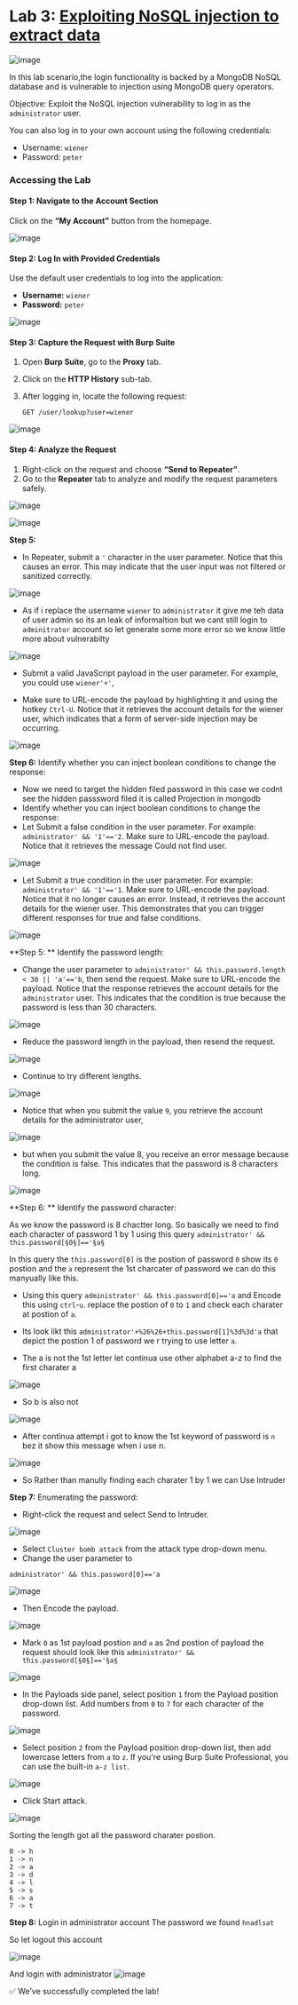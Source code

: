 # Lab 3: [Exploiting NoSQL injection to extract data](https://portswigger.net/web-security/nosql-injection/lab-nosql-injection-extract-data)

![image](https://github.com/user-attachments/assets/930bfc39-809c-4e28-92c2-7e817df7030c)

In this lab scenario,the login functionality is backed by a MongoDB NoSQL database and is vulnerable to injection using MongoDB query operators.

Objective: Exploit the NoSQL injection vulnerability to log in as the `administrator` user.

You can also log in to your own account using the following credentials:
* Username: `wiener`
* Password: `peter`

### Accessing the Lab

#### **Step 1: Navigate to the Account Section**

Click on the **“My Account”** button from the homepage.

![image](https://github.com/user-attachments/assets/c900311a-a08a-4585-860e-8bce794cf224)

#### **Step 2: Log In with Provided Credentials**

Use the default user credentials to log into the application:

* **Username:** `wiener`
* **Password:** `peter`

![image](https://github.com/user-attachments/assets/e4ec3cc2-b72d-428a-98aa-bbd8231f3faa)

#### **Step 3: Capture the Request with Burp Suite**

1. Open **Burp Suite**, go to the **Proxy** tab.
2. Click on the **HTTP History** sub-tab.
3. After logging in, locate the following request:

   ```
   GET /user/lookup?user=wiener
   ```

![image](https://github.com/user-attachments/assets/61846a77-781b-45be-aefb-45f9074731d0)

#### **Step 4: Analyze the Request**

1. Right-click on the request and choose **“Send to Repeater”**.
2. Go to the **Repeater** tab to analyze and modify the request parameters safely.

![image](https://github.com/user-attachments/assets/de07022e-05cf-441a-9cec-ca4fadf2e294)

![image](https://github.com/user-attachments/assets/6f069f9e-76a8-4708-b573-1264a0c1c238)

**Step 5:**

* In Repeater, submit a `'` character in the user parameter. Notice that this causes an error. This may indicate that the user input was not filtered or sanitized correctly.

![image](https://github.com/user-attachments/assets/76090835-468b-4f3a-92c0-a75b405cb00d)

* As if i replace the username `wiener` to `administrator` it give me teh data of user admin so its an leak of informaltion but we cant still login to `adminitrator` account so let generate some more error so we know little more about vulnerabilty

![image](https://github.com/user-attachments/assets/a1c807e5-b0e9-45da-8d96-a56d0e9d4ee6)

* Submit a valid JavaScript payload in the user parameter. For example, you could use `wiener'+'`,

* Make sure to URL-encode the payload by highlighting it and using the hotkey `Ctrl-U`. Notice that it retrieves the account details for the wiener user, which indicates that a form of server-side injection may be occurring.

![image](https://github.com/user-attachments/assets/d590e8d0-5d68-475f-b470-695150c9b392)


**Step 6:** Identify whether you can inject boolean conditions to change the response:

* Now we need to target the hidden filed password in this case we codnt see the hidden passsword filed it is called Projection in mongodb  
* Identify whether you can inject boolean conditions to change the response:
* Let Submit a false condition in the user parameter. For example: `administrator' && '1'=='2`. Make sure to URL-encode the payload. Notice that it retrieves the message Could not find user.

![image](https://github.com/user-attachments/assets/69a62191-75d6-474e-b63d-972f9f7bdbaa)

* Let Submit a true condition in the user parameter. For example: `administrator' && '1'=='1`. Make sure to URL-encode the payload. Notice that it no longer causes an error. Instead, it retrieves the account details for the wiener user. This demonstrates that you can trigger different responses for true and false conditions.

![image](https://github.com/user-attachments/assets/9dcbc775-fca8-4fb5-b83f-344694f37840)

 **Step 5: ** Identify the password length:

* Change the user parameter to `administrator' && this.password.length < 30 || 'a'=='b`, then send the request. Make sure to URL-encode the payload. Notice that the response retrieves the account details for the `administrator` user. This indicates that the condition is true because the password is less than 30 characters.

![image](https://github.com/user-attachments/assets/0484bcb2-1b4d-4cb8-95f5-3ea5d2e79278)

* Reduce the password length in the payload, then resend the request.

![image](https://github.com/user-attachments/assets/c700abcb-2f3f-45ab-8238-9558613edac1)

* Continue to try different lengths.

![image](https://github.com/user-attachments/assets/5a077afe-2420-4cd1-821e-704f7fa77888)

* Notice that when you submit the value `9`, you retrieve the account details for the administrator user,

![image](https://github.com/user-attachments/assets/3b350d2c-c7c1-47b3-b802-ec57ccbb0b47)

* but when you submit the value 8, you receive an error message because the condition is false. This indicates that the password is 8 characters long.

![image](https://github.com/user-attachments/assets/b5b0f6a7-f2c0-4a3a-907e-b47993d6fdf7)

 **Step 6: ** Identify the password character:

As we know the password is 8 chactter long. So basically we need to find each character of password 1 by 1 using this query `administrator' && this.password[§0§]=='§a§`

 In this query the `this.password[0]` is the postion of password `0` show its `0` postion and the `a` represent the 1st charcater of password we can do this manyually like this.

 * Using this query `administrator' && this.password[0]=='a` and Encode this using `ctrl`-`u`. replace the postion of `0` to `1` and check each charater at postion of `a`.
 * Its look likt this `administrator'+%26%26+this.password[1]%3d%3d'a` that depict the postion 1 of password we r trying to use letter `a`.

* The a is not the 1st letter let continua use other alphabet a-z to find the first charater a

![image](https://github.com/user-attachments/assets/eb9bdc0f-4c15-471c-bf5b-ea7de852a750)

* So b is also not 

![image](https://github.com/user-attachments/assets/2e3f7610-879f-42e0-a7dd-e556330c1b40)

* After continua attempt i got to know the 1st keyword of password is `n` bez it show this message when i use n.

![image](https://github.com/user-attachments/assets/e9e2e7af-304f-4754-aae0-718fd2f60af5)

* So Rather than manully finding each charater 1 by 1 we can Use Intruder 

**Step 7:** Enumerating the password:

* Right-click the request and select Send to Intruder.

![image](https://github.com/user-attachments/assets/e437586e-d34e-4a5c-987b-0164df0cc016)

* Select `Cluster bomb attack`   from the attack type drop-down menu.
* Change the user parameter to
```
administrator' && this.password[0]=='a
```
![image](https://github.com/user-attachments/assets/bb7c5e91-33b0-4489-9a16-2521a8c13560)

* Then Encode the payload.

![image](https://github.com/user-attachments/assets/e9d225b2-bfee-4cd6-9a51-dae3e6d20894)

* Mark `0` as 1st payload postion and `a` as 2nd postion of payload the request should look like this `administrator' && this.password[§0§]=='§a§` 

![image](https://github.com/user-attachments/assets/00d25c49-64a2-4bbd-bcca-bb0afb407995)

* In the Payloads side panel, select position `1` from the Payload position drop-down list. Add numbers from `0` to `7` for each character of the password.

![image](https://github.com/user-attachments/assets/d8729727-b9f1-4379-998f-2d8d7d3a71b8)

* Select position `2` from the Payload position drop-down list, then add lowercase letters from `a` to `z`. If you're using Burp Suite Professional, you can use the built-in `a-z list`.

![image](https://github.com/user-attachments/assets/3536217a-5f84-408d-b443-5d19ac4ced29)

* Click  Start attack.

![image](https://github.com/user-attachments/assets/b4fdc2f1-bd6e-4097-908e-78e847523452)

Sorting the length got all the password charater postion.
```
0 -> h
1 -> n
2 -> a
3 -> d
4 -> l
5 -> s
6 -> a
7 -> t
```

**Step 8:** Login in administrator account 
The password we found `hnadlsat`

So let logout this account 

![image](https://github.com/user-attachments/assets/7c8cda02-603f-4878-90fd-ad6cc32b7e11)

And login with administrator
![image](https://github.com/user-attachments/assets/a264935f-b2f0-4296-8708-7d0d425ad25b)

✅ We’ve successfully completed the lab!
